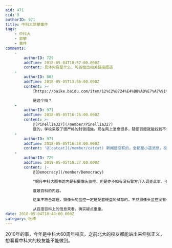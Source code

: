 ```yaml
---
aid: 471
cid: 9
authorID: 971
title: 中科大郭攀事件
tags:
    - 中科大
    - 郭攀
    - 事件
comments:
    -
        authorID: 729
        addTime: 2018-05-04T18:57:00.000Z
        content: 具体内容是什么，可否给出相关链接报道
    -
        authorID: 803
        addTime: 2018-05-05T13:56:00.000Z
        content: >-
            [https://baike.baidu.com/item/12%C2%B724%E4%B8%AD%E7%A7%91%E5%A4%A7%E8%A5%BF%E5%8C%BA%E5%9B%BE%E4%B9%A6%E9%A6%86%E8%B7%B3%E6%A5%BC%E4%BA%8B%E4%BB%B6/1310499?fr=aladdin](https://baike.baidu.com/item/12%C2%B724%E4%B8%AD%E7%A7%91%E5%A4%A7%E8%A5%BF%E5%8C%BA%E5%9B%BE%E4%B9%A6%E9%A6%86%E8%B7%B3%E6%A5%BC%E4%BA%8B%E4%BB%B6/1310499?fr=aladdin)  

            是这个吗？
    -
        authorID: 971
        addTime: 2018-05-05T16:26:00.000Z
        content: >-
            @[Pinellia327](/member/Pinellia327)
            是的，学校采取了很严格的封锁措施。现在网上消息很多，随便百度就能找到不少，这是我找的一个内容：[http://bbs.pinggu.org/thread-1021268-1-1.html](http://bbs.pinggu.org/thread-1021268-1-1.html)
    -
        authorID: 971
        addTime: 2018-05-05T16:38:00.000Z
        content: '@[catcat](/member/catcat) 新闻是没有的，全都是小道消息，校内论坛上没有找到，据说当时严禁讨论。'
    -
        authorID: 729
        addTime: 2018-05-05T18:37:00.000Z
        content: |-
            @[Democracy](/member/Democracy)

            "据传中科大图书馆内是有摄像头监控，但是亦不知有没有警方介入调查此事。不知官方会不会回应说，摄像头只有拍摄，无储存功能。"

            度娘百科的内容。

            这条不符合常理，摄像头的监控一定是配套硬盘的储存的，不然摄像头监控没有任何意义，除非有人24小时盯着屏幕看。

            从百度百科上的信息来看，确实疑点重重。
date: 2018-05-04T18:48:00.000Z
category: 吐槽
---
```


2010年的事，今年是中科大60周年校庆，之前北大的校友都能站出来伸张正义，想看看中科大的校友能不能做到。
